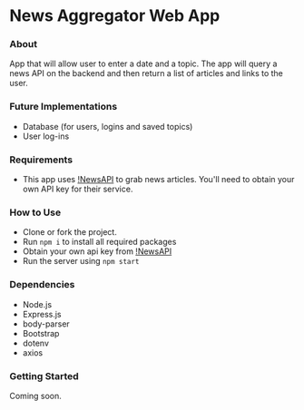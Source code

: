 # News Aggregator Web App

### About

App that will allow user to enter a date and a topic. The app will query a news API on the backend and then return a list of articles and links to the user.

### Future Implementations

- Database (for users, logins and saved topics)
- User log-ins

### Requirements

- This app uses [!NewsAPI](https://newsapi.org/) to grab news articles. You'll need to obtain your own API key for their service.

### How to Use

- Clone or fork the project.
- Run `npm i` to install all required packages
- Obtain your own api key from [!NewsAPI](https://newsapi.org/)
- Run the server using `npm start`

### Dependencies

- Node.js
- Express.js
- body-parser
- Bootstrap
- dotenv
- axios

### Getting Started

Coming soon.
